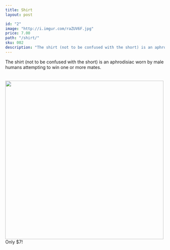 ```yaml
---
title: Shirt
layout: post

id: "2"
image: "http://i.imgur.com/raZUV6F.jpg"
price: 7.00
path: "/shirt/"
sku: 002
description: "The shirt (not to be confused with the short) is an aphrodisiac worn by male humans attempting to win one or more mates."
---
```

The shirt (not to be confused with the short) is an aphrodisiac worn by male humans attempting to win one or more mates.
<br>
<br>
<br>
<img src="http://i.imgur.com/raZUV6F.jpg" height="500" width="500">
<br>
Only $7!
